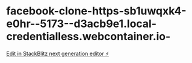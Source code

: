 # facebook-clone-https-sb1uwqxk4-e0hr--5173--d3acb9e1.local-credentialless.webcontainer.io-

[Edit in StackBlitz next generation editor ⚡️](https://stackblitz.com/~/github.com/og-balooza/facebook-clone-https-sb1uwqxk4-e0hr--5173--d3acb9e1.local-credentialless.webcontainer.io-)